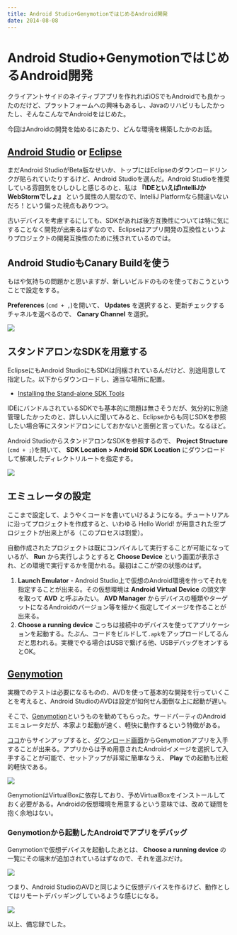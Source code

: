 ```yaml
---
title: Android Studio+GenymotionではじめるAndroid開発
date: 2014-08-08
---
```


# Android Studio+GenymotionではじめるAndroid開発

クライアントサイドのネイティブアプリを作れればiOSでもAndroidでも良かったのだけど、プラットフォームへの興味もあるし、Javaのリハビリもしたかったし、そんなこんなでAndroidをはじめた。

今回はAndroidの開発を始めるにあたり、どんな環境を構築したかのお話。

## [Android Studio](https://developer.android.com/sdk/installing/studio.html) or [Eclipse](https://developer.android.com/sdk/index.html)

まだAndroid StudioがBeta版なせいか、トップにはEclipseのダウンロードリンクが貼られていたりするけど、Android Studioを選んだ。Android Studioを推奨している雰囲気をひしひしと感じるのと、私は **『IDEといえばIntelliJかWebStormでしょ』** という属性の人間なので、IntelliJ Platformなら間違いないだろ！という偏った視点もありつつ。

古いデバイスを考慮するにしても、SDKがあれば後方互換性については特に気にすることなく開発が出来るはずなので、Eclipseはアプリ開発の互換性というよりプロジェクトの開発互換性のために残されているのでは。

## Android StudioもCanary Buildを使う

もはや気持ちの問題かと思いますが、新しいビルドのものを使っておこうということで設定をする。

**Preferences** (`cmd + ,`)を開いて、 **Updates** を選択すると、更新チェックするチャネルを選べるので、 **Canary Channel** を選択。

![](/img/posts/2014/android-development-with-genymotion/android-studio-preferences-updates.png)

## スタンドアロンなSDKを用意する

EclipseにもAndroid StudioにもSDKは同梱されているんだけど、別途用意して指定した。以下からダウンロードし、適当な場所に配置。

- [Installing the Stand-alone SDK Tools](https://developer.android.com/sdk/installing/index.html?pkg=tools)

IDEにバンドルされているSDKでも基本的に問題は無さそうだが、気分的に別途管理したかったのと、詳しい人に聞いてみると、Eclipseからも同じSDKを参照したい場合等にスタンドアロンにしておかないと面倒と言っていた。なるほど。

Android StudioからスタンドアロンなSDKを参照するので、 **Project Structure** (`cmd + ;`)を開いて、 **SDK Location > Android SDK Location** にダウンロードして解凍したディレクトリルートを指定する。

![](/img/posts/2014/android-development-with-genymotion/android-studio-project-structure.png)

## エミュレータの設定

ここまで設定して、ようやくコードを書いていけるようになる。チュートリアルに沿ってプロジェクトを作成すると、いわゆる Hello World! が用意された空プロジェクトが出来上がる（このプロセスは割愛）。

自動作成されたプロジェクトは既にコンパイルして実行することが可能になっているが、 **Run** から実行しようとすると **Choose Device** という画面が表示され、どの環境で実行するかを聞かれる。最初はここが空の状態のはず。

1. **Launch Emulator** - Android Studio上で仮想のAndroid環境を作ってそれを指定することが出来る。その仮想環境は **Android Virtual Device** の頭文字を取って **AVD** と呼ぶみたい。 **AVD Manager** からデバイスの種類やターゲットになるAndroidのバージョン等を細かく指定してイメージを作ることが出来る。
2. **Choose a running device** こっちは接続中のデバイスを使ってアプリケーションを起動する。たぶん、コードをビルドして`.apk`をアップロードしてるんだと思われる。実機でやる場合はUSBで繋げる他、USBデバッグをオンするとOK。

## [Genymotion](http://www.genymotion.com/)

実機でのテストは必要になるものの、AVDを使って基本的な開発を行っていくことを考えると、Android StudioのAVDは設定が如何せん面倒な上に起動が遅い。

そこで、[Genymotion](http://www.genymotion.com/)というものを勧めてもらった。サードパーティのAndroidエミュレータだが、本家より起動が速く、軽快に動作するという特徴がある。

[ココ](https://cloud.genymotion.com/page/customer/login/)からサインアップすると、[ダウンロード画面](https://cloud.genymotion.com/page/launchpad/download/)からGenymotionアプリを入手することが出来る。アプリからは予め用意されたAndroidイメージを選択して入手することが可能で、セットアップが非常に簡単なうえ、 **Play** での起動も比較的軽快である。

![](/img/posts/2014/android-development-with-genymotion/genymotion.png)

GenymotionはVirtualBoxに依存しており、予めVirtualBoxをインストールしておく必要がある。Androidの仮想環境を用意するという意味では、改めて疑問を抱く余地はない。

### Genymotionから起動したAndroidでアプリをデバッグ

Genymotionで仮想デバイスを起動したあとは、 **Choose a running device** の一覧にその端末が追加されているはずなので、それを選ぶだけ。

![](/img/posts/2014/android-development-with-genymotion/android-studio-choose-device.png)

つまり、Android StudioのAVDと同じように仮想デバイスを作るけど、動作としてはリモートデバッギングしているような感じになる。

![](/img/posts/2014/android-development-with-genymotion/genymotion-nexus5.png)

以上、備忘録でした。
